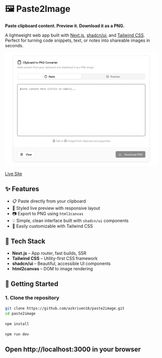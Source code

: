 # 🖼️ Paste2Image

**Paste clipboard content. Preview it. Download it as a PNG.**

A lightweight web app built with [Next.js](https://nextjs.org/), [shadcn/ui](https://ui.shadcn.com/), and [Tailwind CSS](https://tailwindcss.com/). Perfect for turning code snippets, text, or notes into shareable images in seconds.

![Preview](public/opengraph-image.png)

[Live Site](https://paste2image.vercel.app/)

## ✨ Features

-   📋 Paste directly from your clipboard
-   🧩 Styled live preview with responsive layout
-   📷 Export to PNG using `html2canvas`
-   💡 Simple, clean interface built with `shadcn/ui` components
-   🎨 Easily customizable with Tailwind CSS

## 🧱 Tech Stack

-   **Next.js** – App router, fast builds, SSR
-   **Tailwind CSS** – Utility-first CSS framework
-   **shadcn/ui** – Beautiful, accessible UI components
-   **html2canvas** – DOM to image rendering

## 🚀 Getting Started

### 1. Clone the repository

```bash
git clone https://github.com/azkriven16/paste2image.git
cd paste2image

npm install

npm run dev
```

## Open http://localhost:3000 in your browser

